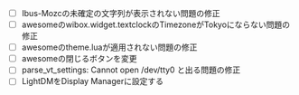 - [ ] Ibus-Mozcの未確定の文字列が表示されない問題の修正
- [ ] awesomeのwibox.widget.textclockのTimezoneがTokyoにならない問題の修正
- [ ] awesomeのtheme.luaが適用されない問題の修正
- [ ] awesomeの閉じるボタンを変更
- [ ] parse_vt_settings: Cannot open /dev/tty0 と出る問題の修正
- [ ] LightDMをDisplay Managerに設定する
